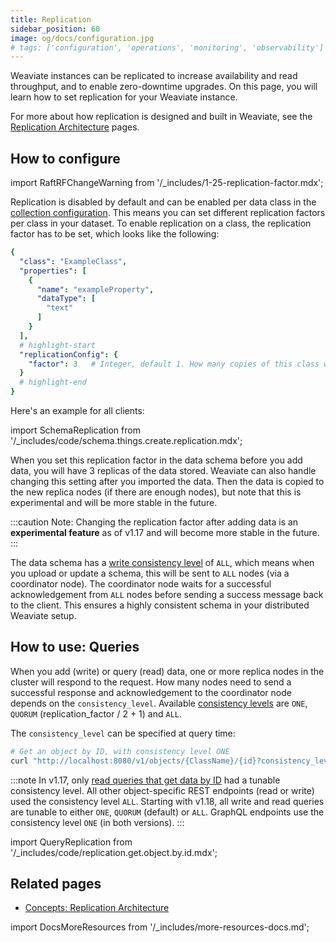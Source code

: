 ```yaml
---
title: Replication
sidebar_position: 60
image: og/docs/configuration.jpg
# tags: ['configuration', 'operations', 'monitoring', 'observability']
---
```


Weaviate instances can be replicated to increase availability and read throughput, and to enable zero-downtime upgrades. On this page, you will learn how to set replication for your Weaviate instance.

For more about how replication is designed and built in Weaviate, see the [Replication Architecture](../concepts/replication-architecture/index.md) pages.

## How to configure

import RaftRFChangeWarning from '/_includes/1-25-replication-factor.mdx';

<RaftRFChangeWarning/>

Replication is disabled by default and can be enabled per data class in the [collection configuration](../manage-data/collections.mdx#replication-settings). This means you can set different replication factors per class in your dataset. To enable replication on a class, the replication factor has to be set, which looks like the following:


```yaml
{
  "class": "ExampleClass",
  "properties": [
    {
      "name": "exampleProperty",
      "dataType": [
        "text"
      ]
    }
  ],
  # highlight-start
  "replicationConfig": {
    "factor": 3   # Integer, default 1. How many copies of this class will be stored.
  }
  # highlight-end
}
```

Here's an example for all clients:

import SchemaReplication from '/_includes/code/schema.things.create.replication.mdx';

<SchemaReplication/>

When you set this replication factor in the data schema before you add data, you will have 3 replicas of the data stored. Weaviate can also handle changing this setting after you imported the data. Then the data is copied to the new replica nodes (if there are enough nodes), but note that this is experimental and will be more stable in the future.

:::caution Note:
Changing the replication factor after adding data is an **experimental feature** as of v1.17 and will become more stable in the future.
:::

The data schema has a [write consistency level](../concepts/replication-architecture/consistency.md#tunable-write-consistency) of `ALL`, which means when you upload or update a schema, this will be sent to `ALL` nodes (via a coordinator node). The coordinator node waits for a successful acknowledgement from `ALL` nodes before sending a success message back to the client. This ensures a highly consistent schema in your distributed Weaviate setup.


## How to use: Queries

When you add (write) or query (read) data, one or more replica nodes in the cluster will respond to the request. How many nodes need to send a successful response and acknowledgement to the coordinator node depends on the `consistency_level`. Available [consistency levels](../concepts/replication-architecture/consistency.md) are `ONE`, `QUORUM` (replication_factor / 2 + 1) and `ALL`.

The `consistency_level` can be specified at query time:

```bash
# Get an object by ID, with consistency level ONE
curl "http://localhost:8080/v1/objects/{ClassName}/{id}?consistency_level=ONE"
```

:::note
In v1.17, only [read queries that get data by ID](../manage-data/read.mdx#get-an-object-by-id) had a tunable consistency level. All other object-specific REST endpoints (read or write) used the consistency level `ALL`. Starting with v1.18, all write and read queries are tunable to either `ONE`, `QUORUM` (default) or `ALL`. GraphQL endpoints use the consistency level `ONE` (in both versions).
:::

import QueryReplication from '/_includes/code/replication.get.object.by.id.mdx';

<QueryReplication/>

## Related pages
- [Concepts: Replication Architecture](../concepts/replication-architecture/index.md)

import DocsMoreResources from '/_includes/more-resources-docs.md';

<DocsMoreResources />

